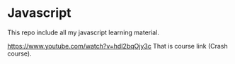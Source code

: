 # Javascript
This repo include all my javascript learning material.


 https://www.youtube.com/watch?v=hdI2bqOjy3c
That is course link (Crash course).